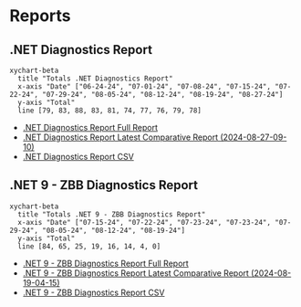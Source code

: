 # Reports

[marker]: <> (Begin:diagnostics)

## .NET Diagnostics Report

```mermaid
xychart-beta
  title "Totals .NET Diagnostics Report"
  x-axis "Date" ["06-24-24", "07-01-24", "07-08-24", "07-15-24", "07-22-24", "07-29-24", "08-05-24", "08-12-24", "08-19-24", "08-27-24"]
  y-axis "Total"
  line [79, 83, 88, 83, 81, 74, 77, 76, 79, 78]
```

- [.NET Diagnostics Report Full Report](./diagnostics-reports/dn-diag-issue-tracker-full.md)
- [.NET Diagnostics Report Latest Comparative Report (2024-08-27-09-10)](./diagnostics-reports/2024-08-27-09-10/dn-diag-issue-tracker-comp.md)
- [.NET Diagnostics Report CSV](./diagnostics-reports/dn-diag-issue-tracker-totals.csv)

[marker]: <> (End:diagnostics)
[marker]: <> (Begin:diagnostics-runtime-zbb9)

## .NET 9 - ZBB Diagnostics Report

```mermaid
xychart-beta
  title "Totals .NET 9 - ZBB Diagnostics Report"
  x-axis "Date" ["07-15-24", "07-22-24", "07-23-24", "07-23-24", "07-29-24", "08-05-24", "08-12-24", "08-19-24"]
  y-axis "Total"
  line [84, 65, 25, 19, 16, 14, 4, 0]
```

- [.NET 9 - ZBB Diagnostics Report Full Report](./diagnostics-net9-zbb/dn-diag-net9-zbb-full.md)
- [.NET 9 - ZBB Diagnostics Report Latest Comparative Report (2024-08-19-04-15)](./diagnostics-net9-zbb/2024-08-19-04-15/dn-diag-net9-zbb-comp.md)
- [.NET 9 - ZBB Diagnostics Report CSV](./diagnostics-net9-zbb/dn-diag-net9-zbb-totals.csv)

[marker]: <> (End:diagnostics-runtime-zbb9)
